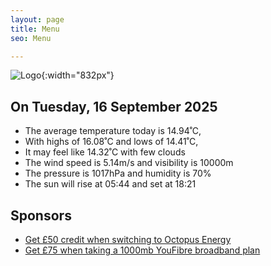 ```yaml
---
layout: page
title: Menu
seo: Menu

---
```


![Logo](/images/logo.jpg){:width="832px"}

<!-- weather_marker starts -->
## On Tuesday, 16 September 2025

- The average temperature today is 14.94˚C,
- With highs of 16.08˚C and lows of 14.41˚C,
- It may feel like 14.32˚C with few clouds
- The wind speed is 5.14m/s and visibility is 10000m
- The pressure is 1017hPa and humidity is 70%
- The sun will rise at 05:44 and set at 18:21

<!-- weather_marker ends -->

## Sponsors

- [Get £50 credit when switching to Octopus Energy](https://bit.ly/3oD1nnS)
- [Get £75 when taking a 1000mb YouFibre broadband plan](https://aklam.io/91zWhU?)
